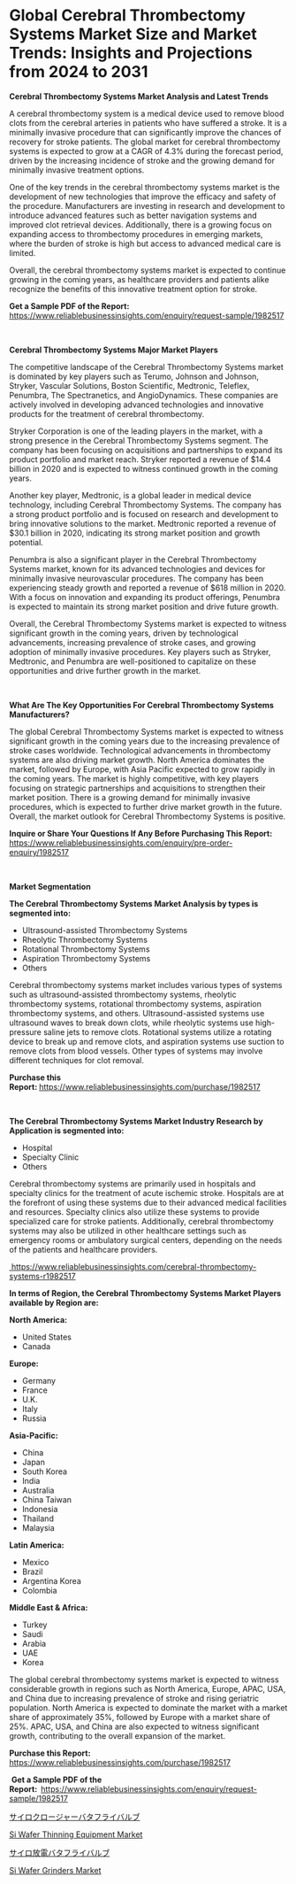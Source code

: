 <p><h1>Global Cerebral Thrombectomy Systems Market Size and Market Trends: Insights and Projections from 2024 to 2031</h1></p><p><strong>Cerebral Thrombectomy Systems Market Analysis and Latest Trends</strong></p>
<p><p>A cerebral thrombectomy system is a medical device used to remove blood clots from the cerebral arteries in patients who have suffered a stroke. It is a minimally invasive procedure that can significantly improve the chances of recovery for stroke patients. The global market for cerebral thrombectomy systems is expected to grow at a CAGR of 4.3% during the forecast period, driven by the increasing incidence of stroke and the growing demand for minimally invasive treatment options.</p><p>One of the key trends in the cerebral thrombectomy systems market is the development of new technologies that improve the efficacy and safety of the procedure. Manufacturers are investing in research and development to introduce advanced features such as better navigation systems and improved clot retrieval devices. Additionally, there is a growing focus on expanding access to thrombectomy procedures in emerging markets, where the burden of stroke is high but access to advanced medical care is limited.</p><p>Overall, the cerebral thrombectomy systems market is expected to continue growing in the coming years, as healthcare providers and patients alike recognize the benefits of this innovative treatment option for stroke.</p></p>
<p><strong>Get a Sample PDF of the Report:&nbsp;</strong> <a href="https://www.reliablebusinessinsights.com/enquiry/request-sample/1982517">https://www.reliablebusinessinsights.com/enquiry/request-sample/1982517</a></p>
<p>&nbsp;</p>
<p><strong>Cerebral Thrombectomy Systems Major Market Players</strong></p>
<p><p>The competitive landscape of the Cerebral Thrombectomy Systems market is dominated by key players such as Terumo, Johnson and Johnson, Stryker, Vascular Solutions, Boston Scientific, Medtronic, Teleflex, Penumbra, The Spectranetics, and AngioDynamics. These companies are actively involved in developing advanced technologies and innovative products for the treatment of cerebral thrombectomy.</p><p>Stryker Corporation is one of the leading players in the market, with a strong presence in the Cerebral Thrombectomy Systems segment. The company has been focusing on acquisitions and partnerships to expand its product portfolio and market reach. Stryker reported a revenue of $14.4 billion in 2020 and is expected to witness continued growth in the coming years.</p><p>Another key player, Medtronic, is a global leader in medical device technology, including Cerebral Thrombectomy Systems. The company has a strong product portfolio and is focused on research and development to bring innovative solutions to the market. Medtronic reported a revenue of $30.1 billion in 2020, indicating its strong market position and growth potential.</p><p>Penumbra is also a significant player in the Cerebral Thrombectomy Systems market, known for its advanced technologies and devices for minimally invasive neurovascular procedures. The company has been experiencing steady growth and reported a revenue of $618 million in 2020. With a focus on innovation and expanding its product offerings, Penumbra is expected to maintain its strong market position and drive future growth.</p><p>Overall, the Cerebral Thrombectomy Systems market is expected to witness significant growth in the coming years, driven by technological advancements, increasing prevalence of stroke cases, and growing adoption of minimally invasive procedures. Key players such as Stryker, Medtronic, and Penumbra are well-positioned to capitalize on these opportunities and drive further growth in the market.</p></p>
<p>&nbsp;</p>
<p><strong>What Are The Key Opportunities For Cerebral Thrombectomy Systems Manufacturers?</strong></p>
<p><p>The global Cerebral Thrombectomy Systems market is expected to witness significant growth in the coming years due to the increasing prevalence of stroke cases worldwide. Technological advancements in thrombectomy systems are also driving market growth. North America dominates the market, followed by Europe, with Asia Pacific expected to grow rapidly in the coming years. The market is highly competitive, with key players focusing on strategic partnerships and acquisitions to strengthen their market position. There is a growing demand for minimally invasive procedures, which is expected to further drive market growth in the future. Overall, the market outlook for Cerebral Thrombectomy Systems is positive.</p></p>
<p><strong>Inquire or Share Your Questions If Any Before Purchasing This Report:</strong> <a href="https://www.reliablebusinessinsights.com/enquiry/pre-order-enquiry/1982517">https://www.reliablebusinessinsights.com/enquiry/pre-order-enquiry/1982517</a></p>
<p>&nbsp;</p>
<p><strong>Market Segmentation</strong></p>
<p><strong>The Cerebral Thrombectomy Systems Market Analysis by types is segmented into:</strong></p>
<p><ul><li>Ultrasound-assisted Thrombectomy Systems</li><li>Rheolytic Thrombectomy Systems</li><li>Rotational Thrombectomy Systems</li><li>Aspiration Thrombectomy Systems</li><li>Others</li></ul></p>
<p><p>Cerebral thrombectomy systems market includes various types of systems such as ultrasound-assisted thrombectomy systems, rheolytic thrombectomy systems, rotational thrombectomy systems, aspiration thrombectomy systems, and others. Ultrasound-assisted systems use ultrasound waves to break down clots, while rheolytic systems use high-pressure saline jets to remove clots. Rotational systems utilize a rotating device to break up and remove clots, and aspiration systems use suction to remove clots from blood vessels. Other types of systems may involve different techniques for clot removal.</p></p>
<p><strong>Purchase this Report:&nbsp;</strong><a href="https://www.reliablebusinessinsights.com/purchase/1982517">https://www.reliablebusinessinsights.com/purchase/1982517</a></p>
<p>&nbsp;</p>
<p><strong>The Cerebral Thrombectomy Systems Market Industry Research by Application is segmented into:</strong></p>
<p><ul><li>Hospital</li><li>Specialty Clinic</li><li>Others</li></ul></p>
<p><p>Cerebral thrombectomy systems are primarily used in hospitals and specialty clinics for the treatment of acute ischemic stroke. Hospitals are at the forefront of using these systems due to their advanced medical facilities and resources. Specialty clinics also utilize these systems to provide specialized care for stroke patients. Additionally, cerebral thrombectomy systems may also be utilized in other healthcare settings such as emergency rooms or ambulatory surgical centers, depending on the needs of the patients and healthcare providers.</p></p>
<p><a href="https://www.reliablebusinessinsights.com/cerebral-thrombectomy-systems-r1982517">&nbsp;https://www.reliablebusinessinsights.com/cerebral-thrombectomy-systems-r1982517</a></p>
<p><strong>In terms of Region, the Cerebral Thrombectomy Systems Market Players available by Region are:</strong></p>
<p>
    <p> <strong> North America: </strong>
        <ul>
            <li>United States</li>
            <li>Canada</li>
        </ul>
        </p> 
    <p> <strong> Europe: </strong>
        <ul>
            <li>Germany</li>
            <li>France</li>
            <li>U.K.</li>
            <li>Italy</li>
            <li>Russia</li>
        </ul>
        </p> 
    <p> <strong> Asia-Pacific: </strong>
        <ul>
            <li>China</li>
            <li>Japan</li>
            <li>South Korea</li>
            <li>India</li>
            <li>Australia</li>
            <li>China Taiwan</li>
            <li>Indonesia</li>
            <li>Thailand</li>
            <li>Malaysia</li>
        </ul>
        </p> 
    <p> <strong> Latin America: </strong>
        <ul>
            <li>Mexico</li>
            <li>Brazil</li>
            <li>Argentina Korea</li>
            <li>Colombia</li>
        </ul>
        </p> 
    <p> <strong> Middle East & Africa: </strong>
        <ul>
            <li>Turkey</li>
            <li>Saudi</li>
            <li>Arabia</li>
            <li>UAE</li>
            <li>Korea</li>
        </ul>
    </p>
    </p>
<p><p>The global cerebral thrombectomy systems market is expected to witness considerable growth in regions such as North America, Europe, APAC, USA, and China due to increasing prevalence of stroke and rising geriatric population. North America is expected to dominate the market with a market share of approximately 35%, followed by Europe with a market share of 25%. APAC, USA, and China are also expected to witness significant growth, contributing to the overall expansion of the market.</p></p>
<p><strong>Purchase this Report: </strong><a href="https://www.reliablebusinessinsights.com/purchase/1982517">https://www.reliablebusinessinsights.com/purchase/1982517</a></p>
<p>&nbsp;<strong>Get a Sample PDF of the Report:&nbsp;&nbsp;</strong><a href="https://www.reliablebusinessinsights.com/enquiry/request-sample/1982517">https://www.reliablebusinessinsights.com/enquiry/request-sample/1982517</a></p>
<p><strong></strong></p>
<p><p><a href="https://github.com/decker5351/Market-Research-Report-List-2/blob/main/5783873170507.md">サイロクロージャーバタフライバルブ</a></p><p><a href="https://github.com/ayamsauke86/Market-Research-Report-List-1/blob/main/si-wafer-thinning-equipment-market.md">Si Wafer Thinning Equipment Market</a></p><p><a href="https://github.com/KaydenJohns1964/Market-Research-Report-List-2/blob/main/7769783170506.md">サイロ放電バタフライバルブ</a></p><p><a href="https://github.com/airdrophunter675/Market-Research-Report-List-1/blob/main/si-wafer-grinders-market.md">Si Wafer Grinders Market</a></p></p>